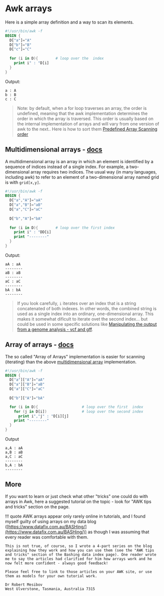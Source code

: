 # Awk arrays

Here is a simple array definition and a way to scan its elements.

```awk
#!/usr/bin/awk -f
BEGIN { 
  D["a"]="A"
  D["b"]="B"
  D["c"]="C"
  
  for (i in D){        # loop over the  index
    print i" : "D[i]
  }
}
```

Output:
```
a : A
b : B
c : C
```
> Note: by default, when a for loop traverses an array, the order is undefined, meaning that the awk implementation determines the order in which the array is traversed. This order is usually based on the internal implementation of arrays and will vary from one version of awk to the next.. Here is how to sort them [Predefined Array Scanning order](https://www.gnu.org/software/gawk/manual/html_node/Controlling-Scanning.html)

## Multidimensional arrays - [docs](https://www.gnu.org/software/gawk/manual/html_node/Multidimensional.html)
A multidimensional array is an array in which an element is identified by a sequence of indices instead of a single index. For example, a two-dimensional array requires two indices. The usual way (in many languages, including awk) to refer to an element of a two-dimensional array named grid is with `grid[x,y]`.

```awk
#!/usr/bin/awk -f      
BEGIN {                
  D["a","A"]="aA"     
  D["a","B"]="aB"     
  D["a","C"]="aC"     
                       
  D["b","A"]="bA"     
                       
  for (i in D){        # loop over the first index
    print i" : "DD[i]
    print "--------"   
  }                    
}
```
Output:
```
aA : aA
--------
aB : aB
--------
aC : aC
--------
bA : bA
--------
```

> If you look carefully, `i` iterates over an index that is a string concatenated of both indexes. In other words, the combined string is used as a single index into an ordinary, one-dimensional array. This makes it somewhat dificult to iterate ovet the second index... but could be used in some specific solutions like [Manipulating the output from a genome analysis - vcf and gff](./Case_studies/manipulating_vcf.md).

## Array of arrays - [docs](https://www.gnu.org/software/gawk/manual/html_node/Arrays-of-Arrays.html)

The so called "Array of Arrays" implementation is easier for scanning (iterating) than the above  [multidimensional array](https://www.gnu.org/software/gawk/manual/html_node/Multidimensional.html) implementation.

```awk
#!/usr/bin/awk -f
BEGIN { 
  D["a"]["A"]="aA"
  D["a"]["B"]="aB"
  D["a"]["C"]="aC"
  
  D["b"]["A"]="bA"

  for (i in D){                    # loop over the first  index
    for (j in D[i])                # loop over the second index
      print i","j" : "D[i][j]
    print "--------"
  }
}
```
Output
```
a,A : aA
a,B : aB
a,C : aC
--------
b,A : bA
--------
```

## More

If you want to learn or just check what other "tricks" one could do with arrays in Awk, here a suggested tutorial on the topic - look for "AWK tips and tricks" section on the page.

!!! quote 
    AWK arrays appear only rarely online in tutorials, and I found myself  guilty of using arrays on my data blog ([https://www.datafix.com.au/BASHing/](https://www.datafix.com.au/BASHing/)) as though I was assuming that every reader was comfortable with them.

    This is not true, of course, so I wrote a 4-part series on the blog explaining how they work and how you can use them (see the "AWK tips and tricks" section of the Bashing data index page). One reader wrote me to say the articles had clarified for him how arrays work and he now felt more confident - always good feedback!

    Please feel free to link to those articles on your AWK site, or use them as models for your own tutorial work.

    Dr Robert Mesibov  
    West Ulverstone, Tasmania, Australia 7315
